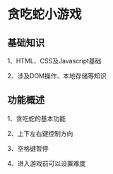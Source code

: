 # 贪吃蛇小游戏

## 基础知识

1、HTML、CSS及Javascript基础

2、涉及DOM操作、本地存储等知识

## 功能概述

1、贪吃蛇的基本功能

2、上下左右键控制方向

3、空格键暂停

4、进入游戏前可以设置难度